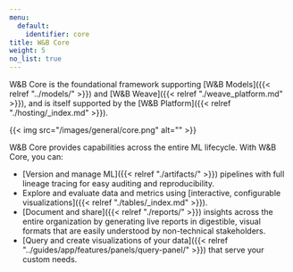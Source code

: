 ```yaml
---
menu:
  default:
    identifier: core
title: W&B Core
weight: 5
no_list: true
---
```


W&B Core is the foundational framework supporting [W&B Models]({{< relref "../models/" >}}) and [W&B Weave]({{< relref "./weave_platform.md" >}}), and is itself supported by the [W&B Platform]({{< relref "./hosting/_index.md" >}}). 

{{< img src="/images/general/core.png" alt="" >}}

W&B Core provides capabilities across the entire ML lifecycle. With W&B Core, you can:

- [Version and manage ML]({{< relref "./artifacts/" >}}) pipelines with full lineage tracing for easy auditing and reproducibility.
- Explore and evaluate data and metrics using [interactive, configurable visualizations]({{< relref "./tables/_index.md" >}}).
- [Document and share]({{< relref "./reports/" >}}) insights across the entire organization by generating live reports in digestible, visual formats that are easily understood by non-technical stakeholders.
- [Query and create visualizations of your data]({{< relref "../guides/app/features/panels/query-panel/" >}}) that serve your custom needs.
